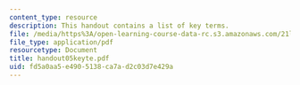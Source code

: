 ```yaml
---
content_type: resource
description: This handout contains a list of key terms.
file: /media/https%3A/open-learning-course-data-rc.s3.amazonaws.com/21l-012-forms-of-western-narrative-spring-2004/fd5a0aa5e4905138ca7ad2c03d7e429a_handout05keyte.pdf
file_type: application/pdf
resourcetype: Document
title: handout05keyte.pdf
uid: fd5a0aa5-e490-5138-ca7a-d2c03d7e429a
---
```

